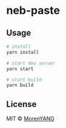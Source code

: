 # neb-paste

## Usage

```bash
# install
yarn install

# start dev server
yarn start

# start build
yarn build
```

## License

MIT © [MorenYANG](http://yangteng.me)
